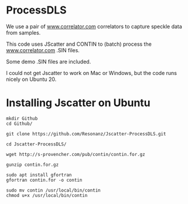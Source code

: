 # ProcessDLS
We use a pair of www.correlator.com correlators to capture speckle data from samples.

This code uses JScatter and CONTIN to (batch) process the www.correlator.com .SIN files.

Some demo .SIN files are included.

I could not get Jscatter to work on Mac or Windows, but the code runs nicely on Ubuntu 20.

# Installing Jscatter on Ubuntu
```
mkdir Github
cd Github/

git clone https://github.com/Resonanz/Jscatter-ProcessDLS.git

cd Jscatter-ProcessDLS/

wget http://s-provencher.com/pub/contin/contin.for.gz

gunzip contin.for.gz

sudo apt install gfortran
gfortran contin.for -o contin

sudo mv contin /usr/local/bin/contin
chmod u+x /usr/local/bin/contin
```
